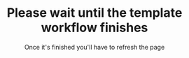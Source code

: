 <div align="center">

# Please wait until the template workflow finishes

Once it's finished you'll have to refresh the page
</div>
